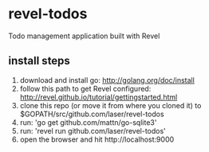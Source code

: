 revel-todos
===========

Todo management application built with Revel

install steps
-------------

1. download and install go: http://golang.org/doc/install
2. follow this path to get Revel configured: http://revel.github.io/tutorial/gettingstarted.html
3. clone this repo (or move it from where you cloned it) to $GOPATH/src/github.com/laser/revel-todos
4. run: 'go get github.com/mattn/go-sqlite3'
5. run: 'revel run github.com/laser/revel-todos'
6. open the browser and hit http://localhost:9000
